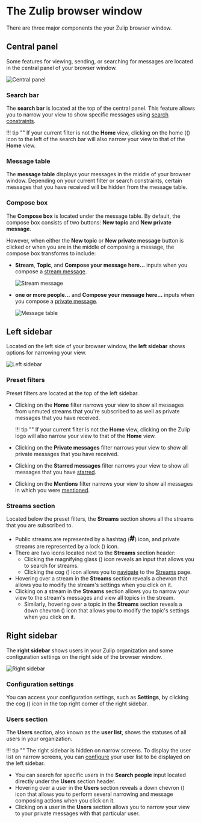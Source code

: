 # The Zulip browser window

There are three major components the your Zulip browser window.

## Central panel
Some features for viewing, sending, or searching for messages are located in the
central panel of your browser window.

![Central panel](/static/images/help/central-panel.png)

### Search bar
The **search bar** is located at the top of the central panel. This feature
allows you to narrow your view to show specific messages using
[search constraints](/help/search-for-messages).

!!! tip ""
    If your current filter is not the **Home** view, clicking on the home ((<i
    class="icon-vector-home"></i>) icon to the left of the search bar will also
    narrow your view to that of the **Home** view.

### Message table
The **message table** displays your messages in the middle of your browser
window. Depending on your current filter or search constraints, certain messages
that you have received will be hidden from the message table.

### Compose box
The **Compose box** is located under the message table. By default, the compose
box consists of two buttons: **New topic** and **New private message**.

However, when either the **New topic** or **New private message**
button is clicked or when you are in the middle of composing a message, the
compose box transforms to include:

* **Stream**, **Topic**, and **Compose your message here...** inputs when you
compose a [stream message](/help/send-a-stream-message).

    ![Stream message](/static/images/help/new-stream.png)

* **one or more people...** and **Compose your message here...** inputs when you
compose a [private message](/help/send-a-private-message).

    ![Message table](/static/images/help/private-box.png)

## Left sidebar
Located on the left side of your browser window, the **left sidebar** shows
options for narrowing your view.

![Left sidebar](/static/images/help/left_sidebar.png)

### Preset filters
Preset filters are located at the top of the left sidebar.

* Clicking on the **Home** filter narrows your view to show all messages from
unmuted streams that you're subscribed to as well as private messages that
you have received.

    !!! tip ""
        If your current filter is not the **Home** view, clicking on the Zulip
        logo will also narrow your view to that of the **Home** view.

* Clicking on the **Private messages** filter narrows your view to show all
private messages that you have received.
* Clicking on the **Starred messages** filter narrows your view to show all
messages that you have [starred](/help/star-a-message).
* Clicking on the **Mentions** filter narrows your view to show all messages
in which you were [mentioned](/help/at-mention-a-team-member).

### Streams section
Located below the preset filters, the **Streams** section shows all the streams
that you are subscribed to.

* Public streams are represented by a hashtag (<span style="font-size: 1.3rem;
font-weight: 800">#</span>) icon, and private streams are represented by a lock
(<i class="icon-vector-lock"></i>) icon.
* There are two icons located next to the **Streams** section header:
    * Clicking the magnifying glass (<i class="icon-vector-search"></i>) icon
    reveals an input that allows you to search for streams.
    * Clicking the cog (<i class="icon-vector-cog"></i>) icon allows you to
    [navigate](/help/browse-and-subscribe-to-streams#browse-streams) to the
    [Streams](/#streams) page.
* Hovering over a stream in the **Streams** section reveals a
chevron that allows you to modify the stream's settings when you click on it.
* Clicking on a stream in the **Streams** section allows you to narrow your view
to the stream's messages and view all topics in the stream.
    * Similarly, hovering over a topic in the **Streams** section reveals a
    down chevron (<i class="icon-vector-chevron-down"></i>) icon that allows you
    to modify the topic's settings when you click on it.

## Right sidebar
The **right sidebar** shows users in your Zulip organization and some
configuration settings on the right side of the browser window.

   ![Right sidebar](/static/images/help/right_sidebar.png)

### Configuration settings

You can access your configuration settings, such as **Settings**,  by clicking the cog (<i
class="icon-vector-cog"></i>) icon in the top right corner of the right sidebar.

### Users section

The **Users** section, also known as the **user list**, shows the statuses of
all users in your organization.

!!! tip ""
    The right sidebar is hidden on narrow screens. To display the user list on
    narrow screens, you can [configure](/help/move-the-users-list-to-the-left-sidebar)
    your user list to be displayed on the left sidebar.

* You can search for specific users in the **Search people** input located
directly under the **Users** section header.
* Hovering over a user in the **Users** section reveals a down chevron (<i
class="icon-vector-chevron-down"></i>) icon that allows you to perform several
narrowing and message composing actions when you click on it.
* Clicking on a user in the **Users** section allows you to narrow your view
to your private messages with that particular user.
